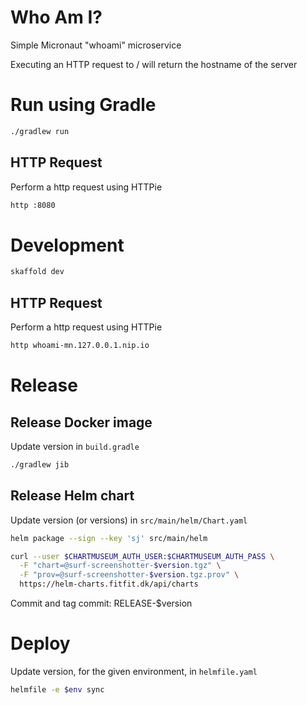 # Who Am I?
Simple Micronaut "whoami" microservice

Executing an HTTP request to / will return the hostname of the server

# Run using Gradle
```bash
./gradlew run
```

## HTTP Request
Perform a http request using HTTPie

```bash
http :8080
```

# Development
```bash
skaffold dev
```

## HTTP Request
Perform a http request using HTTPie

```bash
http whoami-mn.127.0.0.1.nip.io
```

# Release
## Release Docker image
Update version in `build.gradle`

```bash
./gradlew jib
```

## Release Helm chart
Update version (or versions) in `src/main/helm/Chart.yaml`

```bash
helm package --sign --key 'sj' src/main/helm

curl --user $CHARTMUSEUM_AUTH_USER:$CHARTMUSEUM_AUTH_PASS \
  -F "chart=@surf-screenshotter-$version.tgz" \
  -F "prov=@surf-screenshotter-$version.tgz.prov" \
  https://helm-charts.fitfit.dk/api/charts
```

Commit and tag commit: RELEASE-$version

# Deploy
Update version, for the given environment, in `helmfile.yaml`

```bash
helmfile -e $env sync
```
